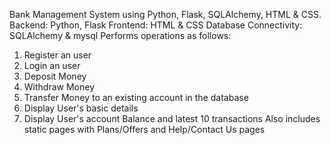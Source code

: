 Bank Management System using Python, Flask, SQLAlchemy, HTML & CSS.
Backend: Python, Flask
Frontend: HTML & CSS
Database Connectivity: SQLAlchemy & mysql
Performs operations as follows:
1. Register an user
2. Login an user
3. Deposit Money
4. Withdraw Money
5. Transfer Money to an existing account in the database
6. Display User's basic details
7. Display User's account Balance and latest 10 transactions
Also includes static pages with Plans/Offers and Help/Contact Us pages
